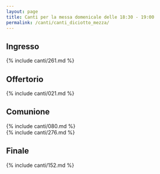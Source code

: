```yaml
---
layout: page
title: Canti per la messa domenicale delle 18:30 - 19:00
permalink: /canti/canti_diciotto_mezza/
---
```


## Ingresso
{% include canti/261.md %}     

## Offertorio
{% include canti/021.md %}   

## Comunione   
{% include canti/080.md %}   
{% include canti/276.md %}    

## Finale
{% include canti/152.md %}
